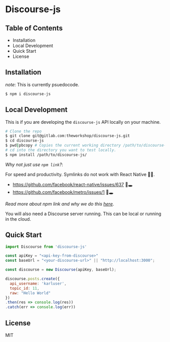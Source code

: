 # Discourse-js

## Table of Contents

- Installation
- Local Development
- Quick Start
- License

## Installation

_note_: This is currently psuedocode.

```bash
$ npm i discourse-js
```

## Local Development

This is if you are developing the `discourse-js` API locally on your machine.

```bash
# Clone the repo
$ git clone git@gitlab.com:theworkshop/discourse-js.git
$ cd discourse-js
$ pwd|pbcopy # Copies the current working directory /path/to/discourse-js/
# cd into the directory you want to test locally.
$ npm install /path/to/discourse-js/
```

_Why not just use `npm link`?_:

For speed and productivity. Symlinks do not work with React Native 💩📲.

- https://github.com/facebook/react-native/issues/637 🐇🕳
- https://github.com/facebook/metro/issues/1 🐇🕳

_Read more about npm link and why we do this [here](https://medium.com/@the1mills/how-to-test-your-npm-module-without-publishing-it-every-5-minutes-1c4cb4b369be)_.

You will also need a Discourse server running. This can be local or running in the cloud.

## Quick Start

```js
import Discourse from 'discourse-js'

const apiKey = "<api-key-from-discourse>"
const baseUrl = "<your-discourse-url>" || "http://localhost:3000";

const discourse = new Discourse(apiKey, baseUrl);

discourse.posts.create({
  api_username: 'karluser',
  topic_id: 11,
  raw: "Hello World"
})
.then(res => console.log(res))
.catch(err => console.log(err))
```

## License

MIT
